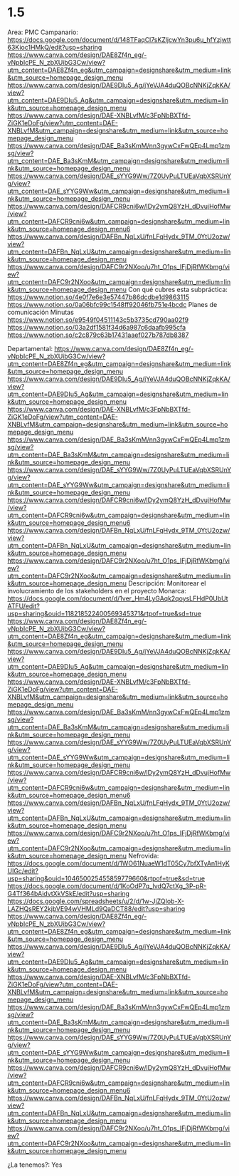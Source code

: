 # 1.5

Area: PMC
Campanario: https://docs.google.com/document/d/148TFaqCl7sKZljcwYn3pu6u_hfYzjwtt63Kioc1HMkQ/edit?usp=sharing
https://www.canva.com/design/DAE8Zf4n_eg/-vNpbIcPE_N_zbXUibG3Cw/view?utm_content=DAE8Zf4n_eg&utm_campaign=designshare&utm_medium=link&utm_source=homepage_design_menu
https://www.canva.com/design/DAE9DIu5_Ag/jYeVJA4duQOBcNNKjZqkKA/view?utm_content=DAE9DIu5_Ag&utm_campaign=designshare&utm_medium=link&utm_source=homepage_design_menu 
https://www.canva.com/design/DAE-XNBLvfM/c3FpNbBXTfd-ZiGK1eDoFg/view?utm_content=DAE-XNBLvfM&utm_campaign=designshare&utm_medium=link&utm_source=homepage_design_menu 
https://www.canva.com/design/DAE_Ba3sKmM/nn3gywCxFwQEp4Lmp1zmsg/view?utm_content=DAE_Ba3sKmM&utm_campaign=designshare&utm_medium=link&utm_source=homepage_design_menu 
https://www.canva.com/design/DAE_sYYG9Ww/7Z0UyPuLTUEaVqbXSRUnYg/view?utm_content=DAE_sYYG9Ww&utm_campaign=designshare&utm_medium=link&utm_source=homepage_design_menu 
https://www.canva.com/design/DAFCR9cni6w/lDy2ymQ8YzH_dDvujHofMw/view?utm_content=DAFCR9cni6w&utm_campaign=designshare&utm_medium=link&utm_source=homepage_design_menu6
https://www.canva.com/design/DAFBn_NqLxU/fnLFqHydx_9TM_0YtU2ozw/view?utm_content=DAFBn_NqLxU&utm_campaign=designshare&utm_medium=link&utm_source=homepage_design_menu
https://www.canva.com/design/DAFC9r2NXoo/u7ht_O1ps_IFjDjRfWKbmg/view?utm_content=DAFC9r2NXoo&utm_campaign=designshare&utm_medium=link&utm_source=homepage_design_menu
Con qué cubres esta subpráctica: https://www.notion.so/4e0f7e6e3e57447b86dcdbe1d9863115 
https://www.notion.so/0a06bfc99c1548ff92046fb751e4bcdc 
Planes de comunicación
Minutas
https://www.notion.so/e9549f04511143c5b3735cd790aa02f9
https://www.notion.so/03a2df1581f34d6a987c6daafb995cfa
https://www.notion.so/c2c879c63b17431aaef027b787db8387 

Departamental: https://www.canva.com/design/DAE8Zf4n_eg/-vNpbIcPE_N_zbXUibG3Cw/view?utm_content=DAE8Zf4n_eg&utm_campaign=designshare&utm_medium=link&utm_source=homepage_design_menu
https://www.canva.com/design/DAE9DIu5_Ag/jYeVJA4duQOBcNNKjZqkKA/view?utm_content=DAE9DIu5_Ag&utm_campaign=designshare&utm_medium=link&utm_source=homepage_design_menu 
https://www.canva.com/design/DAE-XNBLvfM/c3FpNbBXTfd-ZiGK1eDoFg/view?utm_content=DAE-XNBLvfM&utm_campaign=designshare&utm_medium=link&utm_source=homepage_design_menu 
https://www.canva.com/design/DAE_Ba3sKmM/nn3gywCxFwQEp4Lmp1zmsg/view?utm_content=DAE_Ba3sKmM&utm_campaign=designshare&utm_medium=link&utm_source=homepage_design_menu 
https://www.canva.com/design/DAE_sYYG9Ww/7Z0UyPuLTUEaVqbXSRUnYg/view?utm_content=DAE_sYYG9Ww&utm_campaign=designshare&utm_medium=link&utm_source=homepage_design_menu 
https://www.canva.com/design/DAFCR9cni6w/lDy2ymQ8YzH_dDvujHofMw/view?utm_content=DAFCR9cni6w&utm_campaign=designshare&utm_medium=link&utm_source=homepage_design_menu6
https://www.canva.com/design/DAFBn_NqLxU/fnLFqHydx_9TM_0YtU2ozw/view?utm_content=DAFBn_NqLxU&utm_campaign=designshare&utm_medium=link&utm_source=homepage_design_menu
https://www.canva.com/design/DAFC9r2NXoo/u7ht_O1ps_IFjDjRfWKbmg/view?utm_content=DAFC9r2NXoo&utm_campaign=designshare&utm_medium=link&utm_source=homepage_design_menu
Descripción: Monitorear el involucramiento de los stakeholders en el proyecto
Monarca: https://docs.google.com/document/d/1ver_Hm4LyGAqk2qoysLFHdP0UbUtATFU/edit?usp=sharing&ouid=118218522400569345371&rtpof=true&sd=true
https://www.canva.com/design/DAE8Zf4n_eg/-vNpbIcPE_N_zbXUibG3Cw/view?utm_content=DAE8Zf4n_eg&utm_campaign=designshare&utm_medium=link&utm_source=homepage_design_menu
https://www.canva.com/design/DAE9DIu5_Ag/jYeVJA4duQOBcNNKjZqkKA/view?utm_content=DAE9DIu5_Ag&utm_campaign=designshare&utm_medium=link&utm_source=homepage_design_menu 
https://www.canva.com/design/DAE-XNBLvfM/c3FpNbBXTfd-ZiGK1eDoFg/view?utm_content=DAE-XNBLvfM&utm_campaign=designshare&utm_medium=link&utm_source=homepage_design_menu 
https://www.canva.com/design/DAE_Ba3sKmM/nn3gywCxFwQEp4Lmp1zmsg/view?utm_content=DAE_Ba3sKmM&utm_campaign=designshare&utm_medium=link&utm_source=homepage_design_menu 
https://www.canva.com/design/DAE_sYYG9Ww/7Z0UyPuLTUEaVqbXSRUnYg/view?utm_content=DAE_sYYG9Ww&utm_campaign=designshare&utm_medium=link&utm_source=homepage_design_menu 
https://www.canva.com/design/DAFCR9cni6w/lDy2ymQ8YzH_dDvujHofMw/view?utm_content=DAFCR9cni6w&utm_campaign=designshare&utm_medium=link&utm_source=homepage_design_menu6
https://www.canva.com/design/DAFBn_NqLxU/fnLFqHydx_9TM_0YtU2ozw/view?utm_content=DAFBn_NqLxU&utm_campaign=designshare&utm_medium=link&utm_source=homepage_design_menu
https://www.canva.com/design/DAFC9r2NXoo/u7ht_O1ps_IFjDjRfWKbmg/view?utm_content=DAFC9r2NXoo&utm_campaign=designshare&utm_medium=link&utm_source=homepage_design_menu
Nefrovida: https://docs.google.com/document/d/1WO61NuaeW1dT05Cy7bfXTyAn1HyKUIGc/edit?usp=sharing&ouid=104650025455859779660&rtpof=true&sd=true
https://docs.google.com/document/d/1KoOdP7q_IvdQ7ctXg_3P-pR-G4Tf364bAidvtXkVSkE/edit?usp=sharing
https://docs.google.com/spreadsheets/u/2/d/1w-JjZQIob-X-LAZHQsREY2kjbVE94wVHMLd9QaDCT88/edit?usp=sharing
https://www.canva.com/design/DAE8Zf4n_eg/-vNpbIcPE_N_zbXUibG3Cw/view?utm_content=DAE8Zf4n_eg&utm_campaign=designshare&utm_medium=link&utm_source=homepage_design_menu
https://www.canva.com/design/DAE9DIu5_Ag/jYeVJA4duQOBcNNKjZqkKA/view?utm_content=DAE9DIu5_Ag&utm_campaign=designshare&utm_medium=link&utm_source=homepage_design_menu 
https://www.canva.com/design/DAE-XNBLvfM/c3FpNbBXTfd-ZiGK1eDoFg/view?utm_content=DAE-XNBLvfM&utm_campaign=designshare&utm_medium=link&utm_source=homepage_design_menu 
https://www.canva.com/design/DAE_Ba3sKmM/nn3gywCxFwQEp4Lmp1zmsg/view?utm_content=DAE_Ba3sKmM&utm_campaign=designshare&utm_medium=link&utm_source=homepage_design_menu 
https://www.canva.com/design/DAE_sYYG9Ww/7Z0UyPuLTUEaVqbXSRUnYg/view?utm_content=DAE_sYYG9Ww&utm_campaign=designshare&utm_medium=link&utm_source=homepage_design_menu 
https://www.canva.com/design/DAFCR9cni6w/lDy2ymQ8YzH_dDvujHofMw/view?utm_content=DAFCR9cni6w&utm_campaign=designshare&utm_medium=link&utm_source=homepage_design_menu6
https://www.canva.com/design/DAFBn_NqLxU/fnLFqHydx_9TM_0YtU2ozw/view?utm_content=DAFBn_NqLxU&utm_campaign=designshare&utm_medium=link&utm_source=homepage_design_menu
https://www.canva.com/design/DAFC9r2NXoo/u7ht_O1ps_IFjDjRfWKbmg/view?utm_content=DAFC9r2NXoo&utm_campaign=designshare&utm_medium=link&utm_source=homepage_design_menu

¿La tenemos?: Yes